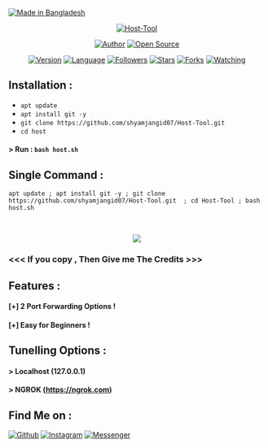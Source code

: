 <p align="left">
<a href="#"><img title="Made in Bangladesh" src="https://img.shields.io/badge/MADE%20IN-BANGLADESH-green?colorA=%23ff0000&colorB=%23017e40&style=for-the-badge"></a>
</p>
<p align="center">
<a href="#"><img title="Host-Tool" src="https://raw.githubusercontent.com/shyam--jangid/release-download/master/images/banner/host.png"></a>
</p>
<p align="center">
<a href="https://github.com/shyam--jangid07"><img title="Author" src="https://img.shields.io/badge/Author-shyam--jangid-red.svg?style=for-the-badge&logo=github"></a>
<a href="#"><img title="Open Source" src="https://img.shields.io/badge/Open%20Source-%E2%9D%A4-green?style=for-the-badge"></a>
</p>
<p align="center">
<a href="#"><img title="Version" src="https://img.shields.io/badge/Version-2.1-green.svg?style=flat-square"></a>
<a href="#"><img title="Language" src="https://badges.frapsoft.com/bash/v1/bash.png?v=103"></a>
<a href="https://github.com/shyam--jangid/followers"><img title="Followers" src="https://img.shields.io/github/followers/shyamjangid07?color=blue&style=flat-square"></a>
<a href="https://github.com/shyamjangid07/Host-Tool/stargazers/"><img title="Stars" src="https://img.shields.io/github/stars/shyamjangid07/Host-Tool?color=red&style=flat-square"></a>
<a href="https://github.com/shyamjangid07/Host-Tool/network/members"><img title="Forks" src="https://img.shields.io/github/forks/shyamjangid07/Host-Tool?color=red&style=flat-square"></a>
<a href="https://github.com/shyamjangid07/Host-Tool/watchers"><img title="Watching" src="https://img.shields.io/github/watchers/shyamjangid07/Host-Tool?label=Watchers&color=blue&style=flat-square"></a>
</p>

## Installation :

* `apt update`
* `apt install git -y`
* `git clone https://github.com/shyamjangid07/Host-Tool.git`
* `cd host`

#### > Run : `bash host.sh`

## Single Command :
```
apt update ; apt install git -y ; git clone https://github.com/shyamjangid07/Host-Tool.git  ; cd Host-Tool ; bash host.sh
```
<br>
<p align="center">
<img src="https://raw.githubusercontent.com/shyamjangid07/release-download/master/images/host.png"/>

### <<< If you copy , Then Give me The Credits >>>

## Features :
#### [+] 2 Port Forwarding Options !
#### [+] Easy for Beginners !

## Tunelling Options :
#### > Localhost (127.0.0.1)
#### > NGROK (https://ngrok.com)

## Find Me on :
[![Github](https://img.shields.io/badge/Github-SHYAM--JANGID-green?style=for-the-badge&logo=github)](https://github.com/htr-tech)
[![Instagram](https://img.shields.io/badge/IG-%40tahmid.rayat-red?style=for-the-badge&logo=instagram)](https://www.instagram.com/Shyam.Jangid)
[![Messenger](https://img.shields.io/badge/Chat-Messenger-blue?style=for-the-badge&logo=messenger)](https://m.me/tahmid.rayat.official)
